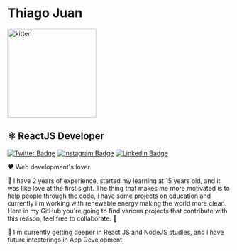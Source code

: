 # Thiago Juan

<img src="https://media0.giphy.com/media/8l98VVUTKPhbG/giphy.gif?cid=ecf05e478lnz7mpy9i3xkvjlymgeept8xw1n6weumb2jhv3r&rid=giphy.gif&ct=g" alt="kitten" width="200"/>

## ⚛️ ReactJS Developer

[![Twitter Badge](https://img.shields.io/badge/-@tjuandev-00C2FF?style=flat-square&labelColor=0090BC&logo=twitter&logoColor=white&link=https://twitter.com/tjuandev)](https://twitter.com/tjuandev)
[![Instagram Badge](https://img.shields.io/badge/-@tjuan.dev-00C2FF?style=flat-square&labelColor=0090BC&logo=instagram&logoColor=white&link=https://www.instagram.com/tjuan.dev/)](https://www.instagram.com/tjuan.dev/) 
[![LinkedIn Badge](https://img.shields.io/badge/-ThiagoJuan-00C2FF?style=flat-square&labelColor=0090BC&logo=linkedin&logoColor=white&link=https://www.linkedin.com/in/thiago-juan/)](https://www.linkedin.com/in/thiago-juan/) 

❤️ Web development's lover.

🧍  I have 2 years of experience, started my learning at 15 years old, and it was like love at the first sight. The thing that makes me more motivated is to help people through the code, i have some projects on education and currently i'm working with renewable energy making the world more clean. Here in my GitHub you're going to find various projects that contribute with this reason, feel free to collaborate. 🚀

📖 I'm currently getting deeper in React JS and NodeJS studies, and i have future intesterings in App Development.

